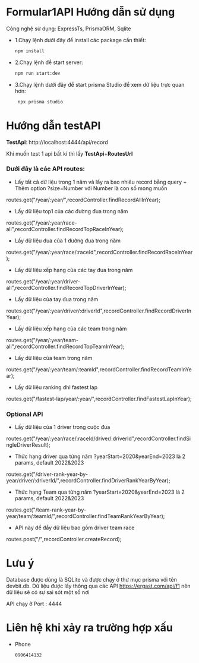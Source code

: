 
# Formular1API Hướng dẫn sử dụng
Công nghệ sử dụng: ExpressTs, PrismaORM, Sqlite

- 1.Chạy lệnh dưới đây để install các package cần thiết:
   ```sh
   npm install
   ```
- 2.Chạy lệnh để start server:
  
    ```sh
   npm run start:dev
   ```

- 3.Chạy lệnh dưới đây để start prisma Studio để xem dữ liệu trực quan hơn:
  
  ```sh
   npx prisma studio
   ```

# Hướng dẫn testAPI
**TestApi**: http://localhost:4444/api/record

Khi muốn test 1 api bất kì thì lấy **TestApi**+**RoutesUrl**

### Dưới đây là các API routes:
- Lấy tất cả dữ liệu trong 1 năm và lấy ra bao nhiêu record bằng query + Thêm option ?size=Number với Number là con số mong muốn
  
routes.get("/year/:year/",recordController.findRecordAllInYear);

- Lấy dữ liệu top1 của các đường đua trong năm

routes.get("/year/:year/race-all",recordController.findRecordTopRaceInYear);

- Lấy dữ liệu đua của 1 đường đua trong năm

routes.get("/year/:year/race/:raceId",recordController.findRecordRaceInYear);

- Lấy dữ liệu xếp hạng của các tay đua trong năm

routes.get("/year/:year/driver-all",recordController.findRecordTopDriverInYear);

- Lấy dữ liệu của tay đua trong năm

routes.get("/year/:year/driver/:driverId",recordController.findRecordDriverInYear);

- Lấy dữ liệu xếp hạng của các team trong năm

routes.get("/year/:year/team-all",recordController.findRecordTopTeamInYear);

- Lấy dữ liệu của team trong năm

routes.get("/year/:year/team/:teamId",recordController.findRecordTeamInYear);

- Lấy dữ liệu ranking dhl fastest lap

routes.get("/fastest-lap/year/:year/",recordController.findFastestLapInYear);

### Optional API
- Lấy dữ liệu của 1 driver trong cuộc đua

routes.get("/year/:year/race/:raceId/driver/:driverId",recordController.findSingleDriverResult);

- Thức hạng driver qua từng năm ?yearStart=2020&yearEnd=2023 là 2 params, default 2022&2023

routes.get("/driver-rank-year-by-year/driver/:driverId/",recordController.findDriverRankYearByYear);

- Thức hạng Team qua từng năm ?yearStart=2020&yearEnd=2023 là 2 params, default 2022&2023

routes.get("/team-rank-year-by-year/team/:teamId/",recordController.findTeamRankYearByYear);

- API này để đẩy dữ liệu bao gồm driver team race

routes.post("/",recordController.createRecord);
# Lưu ý
Database được dùng là SQLite và được chạy ở thư mục prisma với tên devbit.db. Dữ liệu được lấy thông qua các API https://ergast.com/api/f1 nên dữ liệu sẽ có sự sai sót một số nơi

API chạy ở Port : 4444

# Liên hệ khi xảy ra trường hợp xấu
- Phone
     ```sh
   0906414132
   ```

